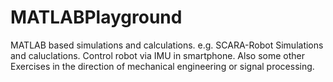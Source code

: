 # MATLABPlayground
MATLAB based simulations and calculations. e.g. SCARA-Robot Simulations and caluclations. Control robot via IMU in smartphone. Also some other Exercises in the direction of mechanical engineering or signal processing.
